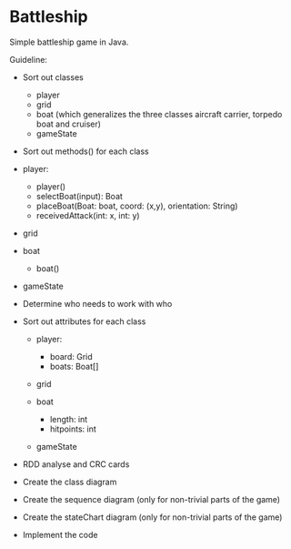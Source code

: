 # Battleship
Simple battleship game in Java.

Guideline:

- Sort out classes
  - player
  - grid
  - boat (which generalizes the three classes aircraft carrier, torpedo boat and cruiser)
  - gameState
  
 - Sort out methods() for each class
  - player:
      - player()
      - selectBoat(input): Boat
      - placeBoat(Boat: boat, coord: (x,y), orientation: String)
      - receivedAttack(int: x, int: y)
  - grid
  - boat
      - boat() 
  - gameState
  
- Determine who needs to work with who

- Sort out attributes for each class

  - player: 
      - board: Grid
      - boats: Boat[]
      
  - grid
  
  - boat
      - length: int
      - hitpoints: int
      
  - gameState
  
- RDD analyse and CRC cards

- Create the class diagram

- Create the sequence diagram (only for non-trivial parts of the game)

- Create the stateChart diagram (only for non-trivial parts of the game)

- Implement the code
  
